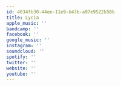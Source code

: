 ```yaml
---
id: 4034fb30-44ee-11e9-b43b-a97e9522b58b
title: Lycia
apple_music: ''
bandcamp: ''
facebook: ''
google_music: ''
instagram: ''
soundcloud: ''
spotify: ''
twitter: ''
website: ''
youtube: ''
---
```

